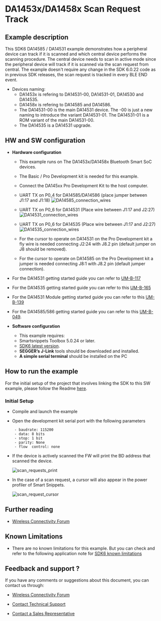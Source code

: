 # DA1453x/DA1458x Scan Request Track

## Example description

This SDK6 DA14585 / DA14531 example demonstrates how a peripheral device can track if it is scanned and which central device 
performs the scanning procedure.
The central device needs to scan in active mode since the peripheral device will track if it is scanned via
the scan request from central.
The example doesn't require any change in the SDK 6.0.22 code as in previous SDK releases, the scan request is tracked in every BLE END event.

- Devices naming:
    - DA1453x is refering to DA14531-00, DA14531-01, DA14530 and DA14535.
    - DA1458x is refering to DA14585 and DA14586.
    - The DA14531-00 is the main DA14531 device. The -00 is just a new naming to introduce the variant DA14531-01. The DA14531-01 is a ROM variant of the main DA14531-00.
    - The DA14535 is a DA14531 upgrade.
	
## HW and SW configuration


* **Hardware configuration**

	- This example runs on The DA1453x/DA1458x Bluetooth Smart SoC devices.
	- The Basic / Pro Development kit is needed for this example.
	- Connect the DA145xx Pro Development Kit to the host computer.
	- UART TX on P0_4 for DA14585/DA14586 (place jumper between J1:17 and J1:18)
		![DA14585_connection_wires](assets/DA14585_connection_wires.svg)
	
	- UART TX on P0_6 for DA14531 (Place wire between J1:17 and J2:27)
		![DA14531_connection_wires](assets/DA14531_connection_wires.svg)

	- UART TX on P0_6 for DA14535 (Place wire between J1:17 and J2:27)
		![DA14535_connection_wires](assets/DA14535_connection_wires.svg)

	- For the cursor to operate on DA14531 on the Pro Development kit a fly wire is needed 
	connecting J2:24 with J8.2 pin (default jumper on J8 should be removed).
	- For the cursor to operate on DA14585 on the Pro Development kit a jumper is needed connecting J8:1 with J8.2 pin (default jumper connection).

- For the DA14531 getting started guide you can refer to [UM-B-117](https://lpccs-docs.renesas.com/UM-B-117-DA14531-Getting-Started-With-The-Pro-Development-Kit/index.html)

- For the DA14535 getting started guide you can refer to this [UM-B-165](https://lpccs-docs.renesas.com/DA14535/UM-B-165-DA14531-Getting-Started-With-The-Pro-Development-Kit/index.html#device-family-getting-started-with-the-pro-development-kits)

- For the DA14531 Module getting started guide you can refer to this [UM-B-139](https://lpccs-docs.renesas.com/UM-B-139-Getting-Started-with-DA14531-TINY-Module/index.html)
- For the DA14585/586 getting started guide you can refer to this [UM-B-049](https://lpccs-docs.renesas.com/da14585_getting_started/index.html).
* **Software configuration**

	- This example requires:
    * Smartsnippets Toolbox 5.0.24 or later.
    * [SDK6 latest version](https://www.renesas.com/sdk6_latest).
	- **SEGGER’s J-Link** tools should be downloaded and installed.
	- **A simple serial terminal** should be installed on the PC


## How to run the example

For the initial setup of the project that involves linking the SDK to this SW example, please follow the Readme [here](https://github.com/dialog-semiconductor/BLE_SDK6_examples).

### Initial Setup

 - Compile and launch the example
 - Open the development kit serial port with the following parameters

		- baudrate: 115200
		- data: 8 bits
		- stop: 1 bit
		- parity: None
		- flow  control: none
 - If the device is actively scanned the FW will print the BD address that scanned the device.
 
	![scan_requests_print](assets/scan_requests_print.png)
 - In the case of a scan request, a cursor will also appear in the power profiler of Smart Snippets.

	![scan_request_cursor](assets/scan_request_cursor.png)


## Further reading

- [Wireless Connectivity Forum](https://lpccs-docs.renesas.com/lpc_docs_index/DA145xx.html)



## Known Limitations

- There are no known limitations for this example. But you can check and refer to the following application note for
[SDK6 known limitations](https://lpccs-docs.renesas.com/sdk6_kll/index.html)

## Feedback and support ?

If you have any comments or suggestions about this document, you can contact us through:

- [Wireless Connectivity Forum](https://community.renesas.com/wireles-connectivity)

- [Contact Technical Support](https://www.renesas.com/eu/en/support?nid=1564826&issue_type=technical)

- [Contact a Sales Representative](https://www.renesas.com/eu/en/buy-sample/locations)


